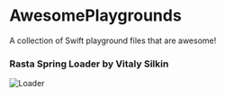 # AwesomePlaygrounds
A collection of Swift playground files that are awesome!


### Rasta Spring Loader by Vitaly Silkin
![Loader](https://d13yacurqjgara.cloudfront.net/users/563824/screenshots/2587470/untitled-10.gif)
